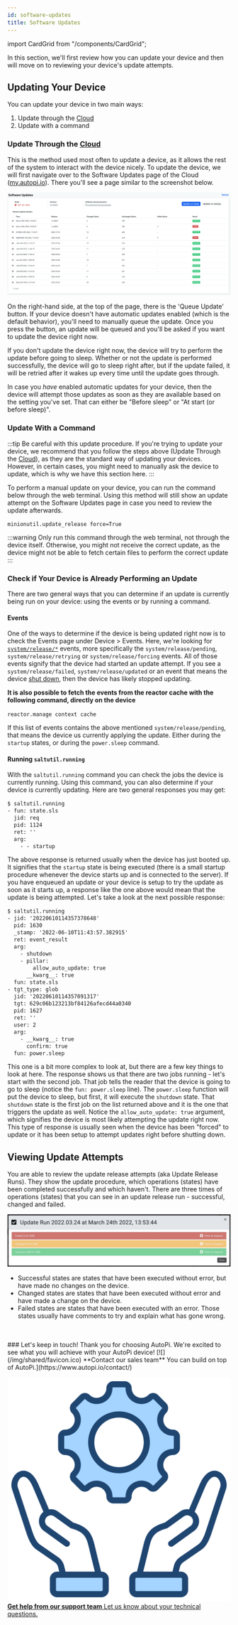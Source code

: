 ```yaml
---
id: software-updates
title: Software Updates
---
```

import CardGrid from "/components/CardGrid";

In this section, we'll first review how you can update your device and then will move on to reviewing
your device's update attempts.

## Updating Your Device

You can update your device in two main ways:
1. Update through the [Cloud](https://www.autopi.io/software-platform/cloud-management)
2. Update with a command

### Update Through the [Cloud](https://www.autopi.io/software-platform/cloud-management)

This is the method used most often to update a device, as it allows the rest of the system to interact
with the device nicely. To update the device, we will first navigate over to the Software Updates page
of the Cloud ([my.autopi.io](https://my.autopi.io)). There you'll see a page similar to the screenshot
below.

![software-updates-page](/img/cloud/device_management/software-updates/software-updates-page.jpg)

On the right-hand side, at the top of the page, there is the 'Queue Update' button. If your device
doesn't have automatic updates enabled (which is the default behavior), you'll need to manually
queue the update. Once you press the button, an update will be queued and you'll be asked if you
want to update the device right now.

If you don't update the device right now, the device will try to perform the update before going to
sleep. Whether or not the update is performed successfully, the device will go to sleep right after,
but if the update failed, it will be retried after it wakes up every time until the update goes
through.

In case you *have* enabled automatic updates for your device, then the device will attempt those
updates as soon as they are available based on the setting you've set. That can either be "Before
sleep" or "At start (or before sleep)".

### Update With a Command

:::tip
Be careful with this update procedure. If you're trying to update your device, we recommend that you
follow the steps above (Update Through the [Cloud](https://www.autopi.io/software-platform/cloud-management)), as they are the standard way of updating your
devices. However, in certain cases, you might need to manually ask the device to update, which is
why we have this section here.
:::

To perform a manual update on your device, you can run the command below through the web terminal.
Using this method will still show an update attempt on the Software Updates page in case you need
to review the update afterwards.

```
minionutil.update_release force=True
```

:::warning
Only run this command through the web terminal, not through the device itself. Otherwise, you might
not receive the correct update, as the device might not be able to fetch certain files to perform
the correct update
:::

### Check if Your Device is Already Performing an Update

There are two general ways that you can determine if an update is currently being run on your device:
using the events or by running a command.

#### Events

One of the ways to determine if the device is being updated right now is to check the Events page
under Device > Events. Here, we're looking for [`system/release/*`](/cloud/device_management/events/system.md#release-events)
events, more specifically the `system/release/pending`, `system/release/retrying` or `system/release/forcing`
events. All of those events signify that the device had started an update attempt. If you see a
`system/release/failed`, `system/release/updated` or an event that means the device [shut down](/cloud/device_management/events/system.md#power-events),
then the device has likely stopped updating.

**It is also possible to fetch the events from the reactor cache with the following command, directly on the device**

`reactor.manage context cache`

If this list of events contains the above mentioned `system/release/pending`, that means the device us currently applying the update.
Either during the `startup` states, or during the `power.sleep` command.

#### Running `saltutil.running`

With the `saltutil.running` command you can check the jobs the device is currently running. Using this command,
you can also determine if your device is currently updating. Here are two general responses you may get:

```
$ saltutil.running
- fun: state.sls
  jid: req
  pid: 1124
  ret: ''
  arg:
    - - startup
```

The above response is returned usually when the device has just booted up. It signifies that the
`startup` state is being executed (there is a small startup procedure whenever the device starts up
and is connected to the server). If you have enqueued an update or your device is setup to try the
update as soon as it starts up, a response like the one above would mean that the update is being
attempted. Let's take a look at the next possible response:

```
$ saltutil.running
- jid: '20220610114357378648'
  pid: 1630
  _stamp: '2022-06-10T11:43:57.382915'
  ret: event_result
  arg:
    - shutdown
    - pillar:
        allow_auto_update: true
      __kwarg__: true
  fun: state.sls
- tgt_type: glob
  jid: '20220610114357091317'
  tgt: 629c06b123213bf84126afecd44a0340
  pid: 1627
  ret: ''
  user: 2
  arg:
    - __kwarg__: true
      confirm: true
  fun: power.sleep
```

This one is a bit more complex to look at, but there are a few key things to look at here. The response shows
us that there are two jobs running - let's start with the second job. That job tells the reader that the device is
going to go to sleep (notice the `fun: power.sleep` line). The `power.sleep` function will put the device
to sleep, but first, it will execute the `shutdown` state. That `shutdown` state is the first job on the list
returned above and it is the one that triggers the update as well. Notice the `allow_auto_update: true` argument,
which signifies the device is most likely attempting the update right now. This type of response is usually seen
when the device has been "forced" to update or it has been setup to attempt updates right before shutting down.

## Viewing Update Attempts

You are able to review the update release attempts (aka Update Release Runs). They show the update
procedure, which operations (states) have been completed successfully and which haven't. There are
three times of operations (states) that you can see in an update release run - successful, changed
and failed.

![update-release-run](/img/cloud/device_management/software-updates/viewing-update-release-run.jpg)

* Successful states are states that have been executed without error, but have made no changes on
  the device.
* Changed states are states that have been executed without error and have made a change on the
  device.
* Failed states are states that have been executed with an error. Those states usually have comments
  to try and explain what has gone wrong.

<br>
</br>
### Let's keep in touch!
Thank you for choosing AutoPi. We're excited to see what you will achieve with your AutoPi device! 
<CardGrid home>
[![](/img/shared/favicon.ico) **Contact our sales team** You can build on top of AutoPi.](https://www.autopi.io/contact/)

[![](/img/shared/support_icon.png) **Get help from our support team** Let us know about your technical questions.](https://www.autopi.io/support/)

</CardGrid>
